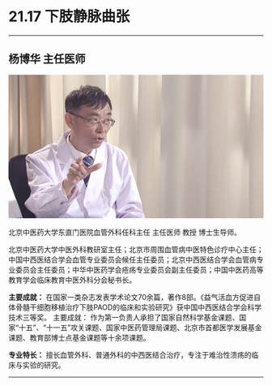 # 21.17 下肢静脉曲张

---

## 杨博华 主任医师

![1684334112938](image/c21_017/1684334112938.png)

北京中医药大学东直门医院血管外科任科主任 主任医师 教授 博士生导师。

北京中医药大学中医外科教研室主任；北京市周围血管病中医特色诊疗中心主任；中国中西医结合学会血管专业委员会候任主任委员；北京中西医结合学会血管病专业委员会主任委员；中华中医药学会疮疡专业委员会副主任委员；中国中医药高等教育学会临床教育中医外科分会秘书长。

**主要成就：** 在国家一类杂志发表学术论文70余篇，著作8部。《益气活血方促进自体骨髓干细胞移植治疗下肢PAOD的临床和实验研究》获中国中西医结合学会科学技术三等奖。 主要成就： 作为第一负责人承担了国家自然科学基金课题、国家“十五”、“十一五”攻关课题、国家中医药管理局课题、北京市首都医学发展基金课题、教育部博士点基金课题等十余项课题。

**专业特长：** 擅长血管外科、普通外科的中西医结合治疗，专注于难治性溃疡的临床与实验的研究。

---
